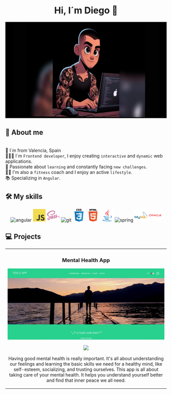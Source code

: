  <div align="center">
        <h1 align="center">Hi, I´m Diego 👋</h1>
 </div>
 <img src="https://github.com/Diegh0/Diegh0/blob/main/bannerPrincipal.jpeg?raw=true" height="300px">
 
## :rocket: About me
<br> :round_pushpin: I´m from Valencia, Spain <br>
👨🏽‍💻  I´m `Frontend developer`, I enjoy creating `interactive` and `dynamic` web applications.<br>
🌱  Passionate about `learning` and constantly facing `new challenges`.<br>
🏋️‍♂️  I'm also a `fitness` coach and I enjoy an active `lifestyle`.<br>
📚  Specializing in `Angular`.<br>

## 🛠️ My skills

<p align="center" class="skills-container">
  <img src="https://angular.io/assets/images/logos/angular/angular.svg" alt="angular" width="40" height="40"/>
  <img src="https://raw.githubusercontent.com/devicons/devicon/master/icons/javascript/javascript-original.svg" alt="javascript" width="40" height="40"/>
  <img src="https://raw.githubusercontent.com/devicons/devicon/master/icons/sass/sass-original.svg" alt="sass" width="40" height="40"/>
  <img src="https://www.vectorlogo.zone/logos/git-scm/git-scm-icon.svg" alt="git" width="40" height="40"/>
  <img src="https://raw.githubusercontent.com/devicons/devicon/master/icons/css3/css3-original-wordmark.svg" alt="css3" width="40" height="40"/>
  <img src="https://raw.githubusercontent.com/devicons/devicon/master/icons/html5/html5-original-wordmark.svg" alt="html5" width="40" height="40"/>
  <img src="https://raw.githubusercontent.com/devicons/devicon/master/icons/java/java-original.svg" alt="java" width="40" height="40"/>
  <img src="https://www.vectorlogo.zone/logos/springio/springio-icon.svg" alt="spring" width="40" height="40"/>
  <img src="https://raw.githubusercontent.com/devicons/devicon/master/icons/mysql/mysql-original-wordmark.svg" alt="mysql" width="40" height="40"/>
  <img src="https://raw.githubusercontent.com/devicons/devicon/master/icons/oracle/oracle-original.svg" alt="oracle" width="40" height="40"/>
</p>

## 💻 Projects 
<table>
<tr>
<td width="50%">
<h3 align="center">Mental Health App</h3>
<div align="center">
<a href="https://github.com/Diegh0/Psico-App" target="_blank"><img src="https://github.com/Diegh0/Diegh0/blob/main/img/psico-app.jpeg?raw=true"  width="500"></a>
<p>
<a href="https://github.com/ArisGuimera/Android-Expert" target="_blank">
<img src="https://img.shields.io/badge/CÓDIGO-ff9?style=for-the-badge&logo=github&logoColor=black">
</a>
</p>
<p>Having good mental health is really important. It's all about understanding our feelings and learning the basic skills we need for a healthy mind, like self-esteem, socializing, and trusting ourselves. This app is all about taking care of your mental health. It helps you understand yourself better and find that inner peace we all need.</p>
</div>
                                                                                      
</td>




